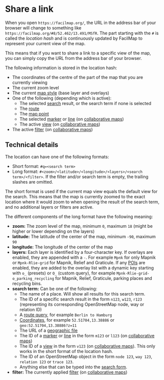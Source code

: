 # Share a link

When you open `https://facilmap.org/`, the URL in the address bar of your browser will change to something like `https://facilmap.org/#8/52.462/13.491/MSfR`. The part starting with the `#` is called the *location hash* and is continuously updated by FacilMap to represent your current view of the map.

This means that if you want to share a link to a specific view of the map, you can simply copy the URL from the address bar of your browser.

The following information is stored in the location hash:
* The coordinates of the centre of the part of the map that you are currently viewing
* The current zoom level
* The current [map style](../layers/) (base layer and overlays)
* One of the following (depending which is active):
	* The selected [search](../search/) result, or the search term if none is selected
	* The [route](../route/)
	* The [map point](../click-marker/)
	* The selected [marker](../markers/) or [line](../lines/) (on [collaborative maps](../collaborative/))
	* The active [view](../views/) (on [collaborative maps](../collaborative/))
* The active [filter](../filter/) (on [collaborative maps](../collaborative/))

## Technical details

The location can have one of the following formats:
* Short format: `#q=<search term>`
* Long format: `#<zoom>/<latitude>/<longitude>/<layers>/<search term>/<filter>`. If the filter and/or search term is empty, the trailing slashes are omitted.

The short format is used if the current map view equals the default view for the search. This means that the map is currently zoomed to the exact location where it would zoom to when opening the result of the search term, and no additional layers or filters are active.

The different components of the long format have the following meaning:
* **zoom:** The zoom level of the map, minimum `0`, maximum `18` (might be higher or lower depending on the layers)
* **latitude:** The latitude of the center of the map, minimum `-90`, maximum `90`
* **longitude:** The longitude of the center of the map
* **layers:** Each layer is identified by a four-character key. If overlays are enabled, they are appended with a `-`. For example `Mpnk` for only Mapnik or `Mpnk-Rlie-grid` for Mapnik, Relief and Graticule. If any [POIs](../pois/) are enabled, they are added to the overlay list with a dynamic key starting with `o_` (presets) or `O_` (custom query), for example `Mpnk-Rlie-grid-o_parking_recycling` for Mapnik, Relief, Graticule, parking places and recycling bins.
* **search term:** Can be one of the following:
	* The name of a place. Will show all results for this search term.
	* The ID of a specific search result in the form `n123`, `w123`, `r123` (representing its corresponding OpenStreetMap node, way or relation ID)
	* A [route query](../route/#use-a-route-query), for example `Berlin to Hamburg`
	* [Coordinates](../search/#search-for-coordinates), for example `52.51704,13.38886` or `geo:52.51704,13.38886?z=11`
	* The URL of a [geographic file](../files/)
	* The ID of a [marker](../markers/) or [line](../lines/) in the form `m123` or `l123` (on [collaborative maps](../collaborative/))
	* The ID of a [view](../views/) in the form `v123` (on [collaborative maps](../collaborative/)). This only works in the short format of the location hash.
	* The ID of an OpenStreetMap object in the form `node 123`, `way 123`, `relation 123` or `trace 123`.
	* Anything else that can be typed into the [search form](../search/).
* **filter:** The currently applied [filter](../filter/) (on [collaborative maps](../collaborative/))
